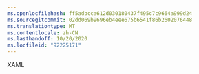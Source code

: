 ```yaml
---
ms.openlocfilehash: ff5adbcca612d030180437f495c7c9664a999d24
ms.sourcegitcommit: 02dd069b9696eb4eee675b6541f86b2602076448
ms.translationtype: MT
ms.contentlocale: zh-CN
ms.lasthandoff: 10/20/2020
ms.locfileid: "92225171"
---
```

XAML